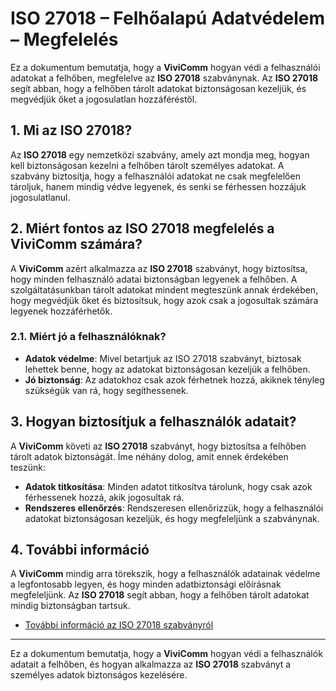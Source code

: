 # ISO 27018 – Felhőalapú Adatvédelem – Megfelelés

Ez a dokumentum bemutatja, hogy a **ViviComm** hogyan védi a felhasználói adatokat a felhőben, megfelelve az **ISO 27018** szabványnak. Az **ISO 27018** segít abban, hogy a felhőben tárolt adatokat biztonságosan kezeljük, és megvédjük őket a jogosulatlan hozzáféréstől.

## 1. Mi az ISO 27018?

Az **ISO 27018** egy nemzetközi szabvány, amely azt mondja meg, hogyan kell biztonságosan kezelni a felhőben tárolt személyes adatokat. A szabvány biztosítja, hogy a felhasználói adatokat ne csak megfelelően tároljuk, hanem mindig védve legyenek, és senki se férhessen hozzájuk jogosulatlanul.

## 2. Miért fontos az ISO 27018 megfelelés a **ViviComm** számára?

A **ViviComm** azért alkalmazza az **ISO 27018** szabványt, hogy biztosítsa, hogy minden felhasználó adatai biztonságban legyenek a felhőben. A szolgáltatásunkban tárolt adatokat mindent megteszünk annak érdekében, hogy megvédjük őket és biztosítsuk, hogy azok csak a jogosultak számára legyenek hozzáférhetők.

### **2.1. Miért jó a felhasználóknak?**

- **Adatok védelme**: Mivel betartjuk az ISO 27018 szabványt, biztosak lehettek benne, hogy az adatokat biztonságosan kezeljük a felhőben.
- **Jó biztonság**: Az adatokhoz csak azok férhetnek hozzá, akiknek tényleg szükségük van rá, hogy segíthessenek.

## 3. Hogyan biztosítjuk a felhasználók adatait?

A **ViviComm** követi az **ISO 27018** szabványt, hogy biztosítsa a felhőben tárolt adatok biztonságát. Íme néhány dolog, amit ennek érdekében teszünk:

- **Adatok titkosítása**: Minden adatot titkosítva tárolunk, hogy csak azok férhessenek hozzá, akik jogosultak rá.
- **Rendszeres ellenőrzés**: Rendszeresen ellenőrizzük, hogy a felhasználói adatokat biztonságosan kezeljük, és hogy megfeleljünk a szabványnak.

## 4. További információ

A **ViviComm** mindig arra törekszik, hogy a felhasználók adatainak védelme a legfontosabb legyen, és hogy minden adatbiztonsági előírásnak megfeleljünk. Az **ISO 27018** segít abban, hogy a felhőben tárolt adatokat mindig biztonságban tartsuk.

- [További információ az ISO 27018 szabványról](https://www.iso.org/iso-27018-cloud-privacy.html)

---

Ez a dokumentum bemutatja, hogy a **ViviComm** hogyan védi a felhasználók adatait a felhőben, és hogyan alkalmazza az **ISO 27018** szabványt a személyes adatok biztonságos kezelésére.

